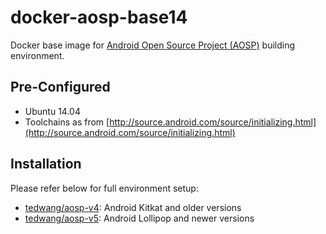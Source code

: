 docker-aosp-base14
==================

Docker base image for [Android Open Source Project (AOSP)](https://android.googlesource.com/ "Android Open Source Project (AOSP)") building environment.

## Pre-Configured ##
- Ubuntu 14.04
- Toolchains as from [http://source.android.com/source/initializing.html](http://source.android.com/source/initializing.html)

## Installation ##
Please refer below for full environment setup:

- [tedwang/aosp-v4](https://registry.hub.docker.com/u/tedwang/aosp-v4/ "tedwang/aosp-v4"): Android Kitkat and older versions
- [tedwang/aosp-v5](https://registry.hub.docker.com/u/tedwang/aosp-v5/ "tedwang/aosp-v5"): Android Lollipop and newer versions
